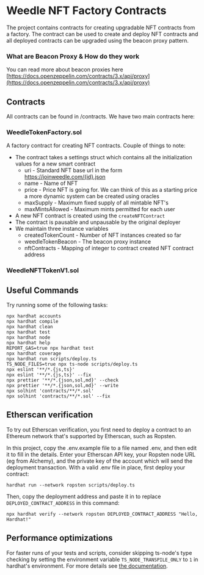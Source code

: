 # Weedle NFT Factory Contracts

The project contains contracts for creating upgradable NFT contracts from a factory. The contract can be used to create and deploy NFT contracts and all deployed contracts can be upgraded using the beacon proxy pattern.

### What are Beacon Proxy & How do they work

You can read more about beacon proxies here [https://docs.openzeppelin.com/contracts/3.x/api/proxy](https://docs.openzeppelin.com/contracts/3.x/api/proxy)

## Contracts

All contracts can be found in /contracts. We have two main contracts here:

### WeedleTokenFactory.sol

A factory contract for creating NFT contracts. Couple of things to note:
- The contract takes a settings struct which contains all the initialization values for a new smart contract
    - uri - Standard NFT base url in the form https://joinweedle.com/{id}.json
    - name - Name of NFT
    - price - Price NFT is going for. We can think of this as a starting price a more dynamic system can be created using oracles
    - maxSupply - Maximum fixed supply of all mintable NFT's
    - maxMintsAllowed - Maximum mints permitted for each user
- A new NFT contract is created using the `createNFTContract`
- The contract is pausable and unpausable by the original deployer
- We maintain three instance variables
    - createdTokenCount - Number of NFT instances created so far
    - weedleTokenBeacon - The beacon proxy instance
    - nftContracts - Mapping of integer to contract created NFT contract address


### WeedleNFTTokenV1.sol


## Useful Commands

Try running some of the following tasks:

```shell
npx hardhat accounts
npx hardhat compile
npx hardhat clean
npx hardhat test
npx hardhat node
npx hardhat help
REPORT_GAS=true npx hardhat test
npx hardhat coverage
npx hardhat run scripts/deploy.ts
TS_NODE_FILES=true npx ts-node scripts/deploy.ts
npx eslint '**/*.{js,ts}'
npx eslint '**/*.{js,ts}' --fix
npx prettier '**/*.{json,sol,md}' --check
npx prettier '**/*.{json,sol,md}' --write
npx solhint 'contracts/**/*.sol'
npx solhint 'contracts/**/*.sol' --fix
```

## Etherscan verification

To try out Etherscan verification, you first need to deploy a contract to an Ethereum network that's supported by Etherscan, such as Ropsten.

In this project, copy the .env.example file to a file named .env, and then edit it to fill in the details. Enter your Etherscan API key, your Ropsten node URL (eg from Alchemy), and the private key of the account which will send the deployment transaction. With a valid .env file in place, first deploy your contract:

```shell
hardhat run --network ropsten scripts/deploy.ts
```

Then, copy the deployment address and paste it in to replace `DEPLOYED_CONTRACT_ADDRESS` in this command:

```shell
npx hardhat verify --network ropsten DEPLOYED_CONTRACT_ADDRESS "Hello, Hardhat!"
```

## Performance optimizations

For faster runs of your tests and scripts, consider skipping ts-node's type checking by setting the environment variable `TS_NODE_TRANSPILE_ONLY` to `1` in hardhat's environment. For more details see [the documentation](https://hardhat.org/guides/typescript.html#performance-optimizations).

